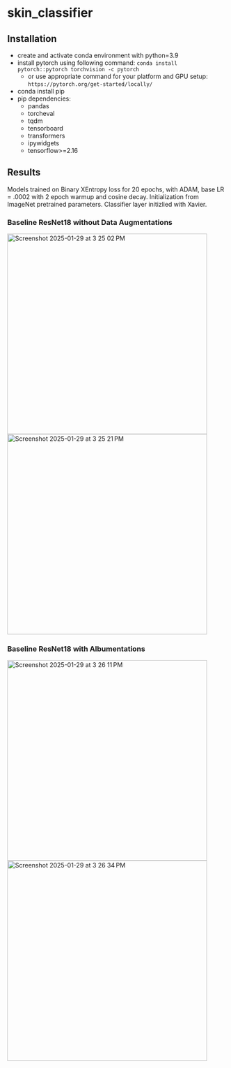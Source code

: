 # skin_classifier

## Installation
- create and activate conda environment with python=3.9
- install pytorch using following command:
`conda install pytorch::pytorch torchvision -c pytorch`
  - or use appropriate command for your platform and GPU setup:
`https://pytorch.org/get-started/locally/`
- conda install pip
- pip dependencies:
  - pandas
  - torcheval
  - tqdm
  - tensorboard
  - transformers
  - ipywidgets
  - tensorflow>=2.16


## Results
Models trained on Binary XEntropy loss for 20 epochs, with ADAM, base LR = .0002 with 2 epoch warmup and cosine decay. Initialization from ImageNet pretrained parameters. Classifier layer initizlied with Xavier.

### Baseline ResNet18 without Data Augmentations
<img width="459" alt="Screenshot 2025-01-29 at 3 25 02 PM" src="https://github.com/user-attachments/assets/5412e8cd-ad6e-4f13-a1e7-90b324b46c81" /> </br>
<img width="459" alt="Screenshot 2025-01-29 at 3 25 21 PM" src="https://github.com/user-attachments/assets/fcfe7519-590c-4ef4-a55a-a575f02ae99e" />

### Baseline ResNet18 with Albumentations

<img width="459" alt="Screenshot 2025-01-29 at 3 26 11 PM" src="https://github.com/user-attachments/assets/c5f02b98-9016-4452-97df-3d8bb151adda" />  </br>
<img width="459" alt="Screenshot 2025-01-29 at 3 26 34 PM" src="https://github.com/user-attachments/assets/3dab94a3-69c4-488a-bece-a35a6177e231" />
